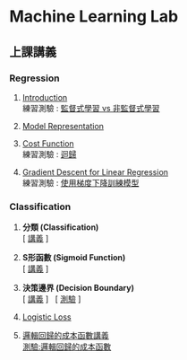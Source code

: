 # Machine Learning Lab

## **上課講義**

### **Regression**
1. [Introduction](https://colab.research.google.com/github/mz038197/Machine-Learning/blob/main/lab/teacher/notebooks/Introduction.ipynb)<br>
練習測驗 : [監督式學習 vs 非監督式學習](https://quizzes.vanscoding.com/quiz/EINTP6)

2. [Model Representation](https://colab.research.google.com/github/mz038197/Machine-Learning/blob/main/lab/teacher/notebooks/Model%20Representation.ipynb)

3. [Cost Function](https://colab.research.google.com/github/mz038197/Machine-Learning/blob/main/lab/teacher/notebooks/Cost%20Function.ipynb)<br>
練習測驗 : [迴歸](https://quizzes.vanscoding.com/quiz/16YITA)

4. [Gradient Descent for Linear Regression](https://colab.research.google.com/github/mz038197/Machine-Learning/blob/main/lab/teacher/notebooks/Gradient%20Descent%20for%20Linear%20Regression.ipynb)<br>
練習測驗 : [使用梯度下降訓練模型](https://quizzes.vanscoding.com/quiz/F263LV)

### **Classification**
1. **分類 (Classification)**<br>
        [ [講義](https://colab.research.google.com/github/mz038197/Machine-Learning/blob/main/lab/teacher/Classification/Classification.ipynb) ]

2. **S形函數 (Sigmoid Function)**<br>
        [ [講義](https://colab.research.google.com/github/mz038197/Machine-Learning/blob/main/lab/teacher/Classification/Sigmoid_Function.ipynb) ]

3. **決策邊界 (Decision Boundary)**<br>
        [ [講義](https://colab.research.google.com/github/mz038197/Machine-Learning/blob/main/lab/teacher/Classification/Decision_Boundary.ipynb) ]
        &nbsp;
        [ [測驗](https://quizzes.vanscoding.com/quiz/9INCST) ]

4. [Logistic Loss](https://colab.research.google.com/github/mz038197/Machine-Learning/blob/main/lab/teacher/Classification/Logistic_Loss.ipynb)

5. [邏輯回歸的成本函數講義](https://colab.research.google.com/github/mz038197/Machine-Learning/blob/main/lab/teacher/Classification/Cost_Function_for_Logistic_Regression.ipynb)<br>
[測驗:邏輯回歸的成本函數](https://quizzes.vanscoding.com/quiz/LZDF1G)